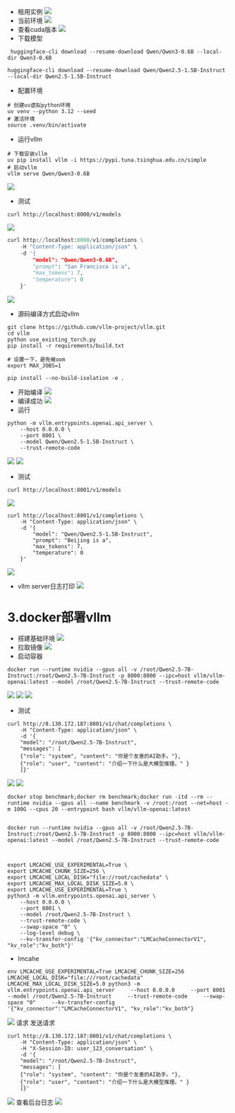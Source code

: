 
- 租用实例
![](attachments/Pasted%20image%2020250727121857.png)
- 当前环境
![](attachments/Pasted%20image%2020250727113454.png)
- 查看cuda版本
![](attachments/Pasted%20image%2020250727113531.png)
- 下载模型
```shell
 huggingface-cli download --resume-download Qwen/Qwen3-0.6B --local-dir Qwen3-0.6B

huggingface-cli download --resume-download Qwen/Qwen2.5-1.5B-Instruct --local-dir Qwen2.5-1.5B-Instruct
```

- 配置环境
```
# 创建uv虚拟python环境
uv venv --python 3.12 --seed 
# 激活环境
source .venv/bin/activate
```
- 运行vllm
```shell
# 下载安装vllm
uv pip install vllm -i https://pypi.tuna.tsinghua.edu.cn/simple
# 启动vllm
vllm serve Qwen/Qwen3-0.6B
```

![](attachments/Pasted%20image%2020250727114015.png)
- 测试
```shell
curl http://localhost:8000/v1/models
```
![](attachments/Pasted%20image%2020250727114337.png)
```python
curl http://localhost:8000/v1/completions \
    -H "Content-Type: application/json" \
    -d '{
        "model": "Qwen/Qwen3-0.6B",
        "prompt": "San Francisco is a",
        "max_tokens": 7,
        "temperature": 0
    }'
```
![](attachments/Pasted%20image%2020250727114637.png)
- 源码编译方式启动vllm
```shell
git clone https://github.com/vllm-project/vllm.git
cd vllm
python use_existing_torch.py
pip install -r requirements/build.txt

# 设置一下，避免被oom
export MAX_JOBS=1

pip install --no-build-isolation -e .

```
- 开始编译
![](attachments/Pasted%20image%2020250727120310.png)
- 编译成功
![](attachments/Pasted%20image%2020250727133931.png)
- 运行
```shell
python -m vllm.entrypoints.openai.api_server \
    --host 0.0.0.0 \
    --port 8001 \
    --model Qwen/Qwen2.5-1.5B-Instruct \
    --trust-remote-code
```
![](attachments/Pasted%20image%2020250727134337.png)
![](attachments/Pasted%20image%2020250727134413.png)
- 测试
```shell
curl http://localhost:8001/v1/models
```
![](attachments/Pasted%20image%2020250727134555.png)
```shell
curl http://localhost:8001/v1/completions \
    -H "Content-Type: application/json" \
    -d '{
        "model": "Qwen/Qwen2.5-1.5B-Instruct",
        "prompt": "Beijing is a",
        "max_tokens": 7,
        "temperature": 0
    }'
```
![](attachments/Pasted%20image%2020250727134740.png)
- vllm server日志打印
![](attachments/Pasted%20image%2020250727135321.png)
# 3.docker部署vllm
- 搭建基础环境
![](attachments/Pasted%20image%2020250803102931.png)
- 拉取镜像
![](attachments/Pasted%20image%2020250803103021.png)
- 启动容器
```shell
docker run --runtime nvidia --gpus all -v /root/Qwen2.5-7B-Instruct:/root/Qwen2.5-7B-Instruct -p 8000:8000 --ipc=host vllm/vllm-openai:latest --model /root/Qwen2.5-7B-Instruct --trust-remote-code
```
![](attachments/Pasted%20image%2020250803153108.png)
![](attachments/Pasted%20image%2020250803152727.png)
![](attachments/Pasted%20image%2020250803152512.png)
- 测试
```shell
curl http://8.130.172.187:8001/v1/chat/completions \
    -H "Content-Type: application/json" \
    -d '{
    "model": "/root/Qwen2.5-7B-Instruct",   
    "messages": [
    {"role": "system", "content": "你是个友善的AI助手。"},
    {"role": "user", "content": "介绍一下什么是大模型推理。" }
    ]}'
```
![](attachments/Pasted%20image%2020250803152851.png)
![](attachments/Pasted%20image%2020250803152952.png)

```shell
docker stop benchmark;docker rm benchmark;docker run -itd --rm --runtime nvidia --gpus all --name benchmark -v /root:/root --net=host -m 100G --cpus 20 --entrypoint bash vllm/vllm-openai:latest


docker run --runtime nvidia --gpus all -v /root/Qwen2.5-7B-Instruct:/root/Qwen2.5-7B-Instruct -p 8000:8000 --ipc=host vllm/vllm-openai:latest --model /root/Qwen2.5-7B-Instruct --trust-remote-code



export LMCACHE_USE_EXPERIMENTAL=True \ 
export LMCACHE_CHUNK_SIZE=256 \ 
export LMCACHE_LOCAL_DISK="file://root/cachedata" \ 
export LMCACHE_MAX_LOCAL_DISK_SIZE=5.0 \ 
export LMCACHE_USE_EXPERIMENTAL=True \ 
python3 -m vllm.entrypoints.openai.api_server \
    --host 0.0.0.0 \
    --port 8001 \
    --model /root/Qwen2.5-7B-Instruct \
    --trust-remote-code \
    --swap-space "0" \
    --log-level debug \
    --kv-transfer-config '{"kv_connector":"LMCacheConnectorV1", "kv_role":"kv_both"}'
```
- lmcahe
```shell
env LMCACHE_USE_EXPERIMENTAL=True LMCACHE_CHUNK_SIZE=256 LMCACHE_LOCAL_DISK="file:///root/cachedata" LMCACHE_MAX_LOCAL_DISK_SIZE=5.0 python3 -m vllm.entrypoints.openai.api_server     --host 0.0.0.0     --port 8001     --model /root/Qwen2.5-7B-Instruct     --trust-remote-code     --swap-space "0"     --kv-transfer-config '{"kv_connector":"LMCacheConnectorV1", "kv_role":"kv_both"}
```
![](attachments/Pasted%20image%2020250817104711.png)
请求
发送请求
```shell
curl http://8.130.172.187:8001/v1/chat/completions \
    -H "Content-Type: application/json" \
    -H "X-Session-ID: user_123_conversation" \
    -d '{
    "model": "/root/Qwen2.5-7B-Instruct",   
    "messages": [
    {"role": "system", "content": "你是个友善的AI助手。"},
    {"role": "user", "content": "介绍一下什么是大模型推理。" }
    ]}'
```
![](attachments/Pasted%20image%2020250817105155.png)
查看后台日志
![](attachments/Pasted%20image%2020250817105104.png)